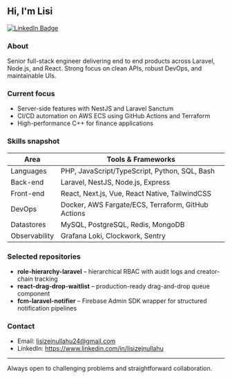 ## Hi, I'm Lisi

[![LinkedIn Badge](https://img.shields.io/badge/LinkedIn-lisizejnullahu-0e76a8?style=flat-square&logo=linkedin&logoColor=white)](https://www.linkedin.com/in/lisizejnullahu/)

### About

Senior full-stack engineer delivering end to end products across Laravel, Node.js, and React. Strong focus on clean APIs, robust DevOps, and maintainable UIs.

### Current focus

* Server-side features with NestJS and Laravel Sanctum  
* CI/CD automation on AWS ECS using GitHub Actions and Terraform  
* High-performance C++ for finance applications

### Skills snapshot

| Area          | Tools & Frameworks                                    |
|---------------|-------------------------------------------------------|
| Languages     | PHP, JavaScript/TypeScript, Python, SQL, Bash         |
| Back-end      | Laravel, NestJS, Node.js, Express                     |
| Front-end     | React, Next.js, Vue, React Native, TailwindCSS        |
| DevOps        | Docker, AWS Fargate/ECS, Terraform, GitHub Actions    |
| Datastores    | MySQL, PostgreSQL, Redis, MongoDB                     |
| Observability | Grafana Loki, Clockwork, Sentry                       |

### Selected repositories

* **role-hierarchy-laravel** – hierarchical RBAC with audit logs and creator-chain tracking  
* **react-drag-drop-waitlist** – production-ready drag-and-drop queue component  
* **fcm-laravel-notifier** – Firebase Admin SDK wrapper for structured notification pipelines

### Contact

* Email: lisizejnullahu24@gmail.com  
* LinkedIn: https://www.linkedin.com/in/lisizejnullahu

---

Always open to challenging problems and straightforward collaboration.
